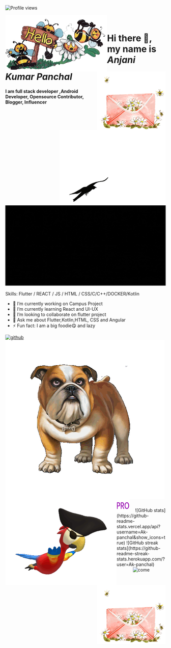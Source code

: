 ![Profile views](https://gpvc.arturio.dev/Ak-panchal) 

<img align="left" alt="welcome" src="https://github.com/Ak-panchal/AK-Panchal/blob/main/hylo.gif"/>
<img align="right" alt="hii" src="https://github.com/Ak-panchal/AK-Panchal/blob/main/hii.gif"/> 
<img align="right" alt="black" src="https://github.com/Ak-panchal/AK-Panchal/blob/main/black.gif"/>
</br>

# Hi there 👋, my name is ***Anjani Kumar Panchal***
#### I am full stack developer ,Android Developer, Opensource Contributor, Blogger, Influencer

<div align="center">

<img src="https://github.com/Ak-panchal/AK-Panchal/blob/main/COME.gif" alt="Welcome!" />

</div>


Skills: Flutter / REACT / JS / HTML / CSS/C/C++/DOCKER/Kotlin

- 🔭 I’m currently working on Campus Project 
- 🌱 I’m currently learning React and UI-UX 
- 👯 I’m looking to collaborate on flutter project 
- 💬 Ask me about Flutter,Kotlin,HTML, CSS and Angular  
- ⚡ Fun fact: I am a big foodie😋 and lazy 

[<img src='https://cdn.jsdelivr.net/npm/simple-icons@3.0.1/icons/github.svg' alt='github' height='40'>](https://github.com/Ak-panchal)
<img align="left" alt="dog" src="https://github.com/Ak-panchal/AK-Panchal/blob/main/dog.gif"/>  

<img align="left" alt="sparrow" src="https://github.com/Ak-panchal/AK-Panchal/blob/main/fly.gif"/>  
<a href='https://github.com/pricing'><img src='https://raw.githubusercontent.com/acervenky/animated-github-badges/master/assets/pro.gif' width='40' height='40'></a> 
![GitHub stats](https://github-readme-stats.vercel.app/api?username=Ak-panchal&show_icons=true)  
![GitHub streak stats](https://github-readme-streak-stats.herokuapp.com/?user=Ak-panchal) 
 
<img align="right" alt="hii" src="https://github.com/Ak-panchal/AK-Panchal/blob/main/hii.gif"/> 

<div align="center">

<img src="https://github.com/Ak-panchal/AK-Panchal/blob/main/COME%20(1).gif" alt="come" />

</div>
  
  
  
  
  
